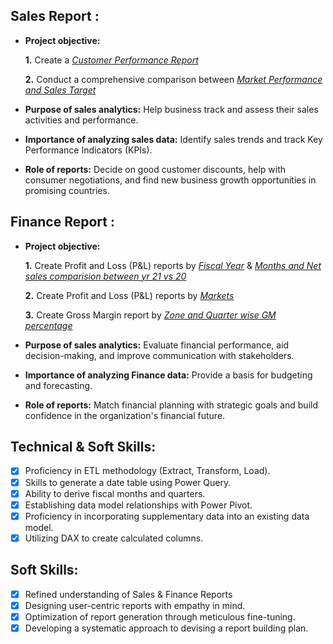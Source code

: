 ## Sales Report :


- **Project objective:** 

    **1.** Create a _[Customer Performance Report](https://github.com/sajeed2804/Excel-Sales-Analytics/blob/main/customer%20performance%20report.pdf)_ 

    **2.** Conduct a comprehensive comparison between _[Market Performance and Sales Target](https://github.com/sajeed2804/Excel-Sales-Analytics/blob/main/Market%20performance%20vs%20targets.pdf)_

- **Purpose of sales analytics:** Help business track and assess their sales activities and performance.

- **Importance of analyzing sales data:** Identify sales trends and track Key Performance Indicators (KPIs).

- **Role of reports:** Decide on good customer discounts, help with consumer negotiations, and find new business growth opportunities in promising countries.


## Finance Report :

- **Project objective:** 

    **1.** Create Profit and Loss (P&L) reports by _[Fiscal Year](https://github.com/sajeed2804/Excel-Sales-Analytics/blob/main/P%20%26%20L%20by%20Fiscal%20year.pdf)_ & _[Months and Net sales comparision between yr 21 vs 20](https://github.com/sajeed2804/Excel-Sales-Analytics/blob/main/P%20%26%20L%20by%20Fiscal%20Months%20and%20net%20sales%20comparison%2020vs21.pdf)_ 

   **2.** Create Profit and Loss (P&L) reports by _[Markets](https://github.com/sajeed2804/Excel-Sales-Analytics/blob/main/P%20%26%20L%20Martket%20wise%20for%20fiscal%20year%202021.pdf)_
  
  **3.** Create Gross Margin report by _[Zone and Quarter wise GM percentage](https://github.com/sajeed2804/Excel-Sales-Analytics/blob/main/Gross%20Margin%20%25%20quarter%20and%20zone%20wise.pdf)_

- **Purpose of sales analytics:** Evaluate financial performance, aid decision-making, and improve communication with stakeholders.

- **Importance of analyzing Finance data:**  Provide a basis for budgeting and forecasting.

- **Role of reports:** Match financial planning with strategic goals and build confidence in the organization's financial future.


## Technical & Soft Skills:
- [x]	Proficiency in ETL methodology (Extract, Transform, Load).
- [x]	Skills to generate a date table using Power Query.
- [x]	Ability to derive fiscal months and quarters.
- [x]	Establishing data model relationships with Power Pivot.
- [x]	Proficiency in incorporating supplementary data into an existing data model.
- [x]	Utilizing DAX to create calculated columns.

## Soft Skills:
- [x]	Refined understanding of Sales & Finance Reports
- [x]	Designing user-centric reports with empathy in mind.
- [x]	Optimization of report generation through meticulous fine-tuning.
- [x]	Developing a systematic approach to devising a report building plan.
